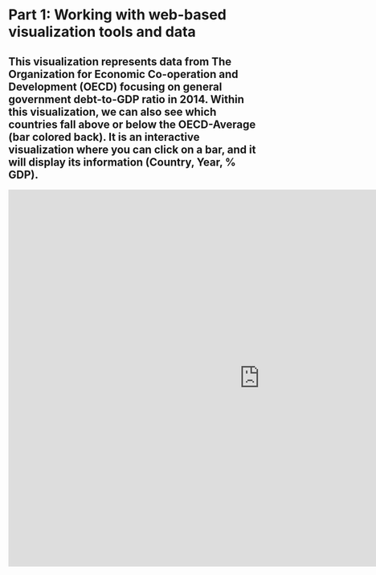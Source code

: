 # Part 1: Working with web-based visualization tools and data
## This visualization represents data from The Organization for Economic Co-operation and Development (OECD) focusing on general government debt-to-GDP ratio in 2014. Within this visualization, we can also see which countries fall above or below the OECD-Average (bar colored back). It is an interactive visualization where you can click on a bar, and it will display its information (Country, Year, % GDP). 

<iframe src="https://data.oecd.org/chart/7baV" width="1000" height="750" style="border: 0" mozallowfullscreen="true" webkitallowfullscreen="true" allowfullscreen="true"><a href="https://data.oecd.org/chart/7baV" target="_blank">OECD Chart: General government debt, Total, % of GDP, Annual, 2014</a></iframe>
